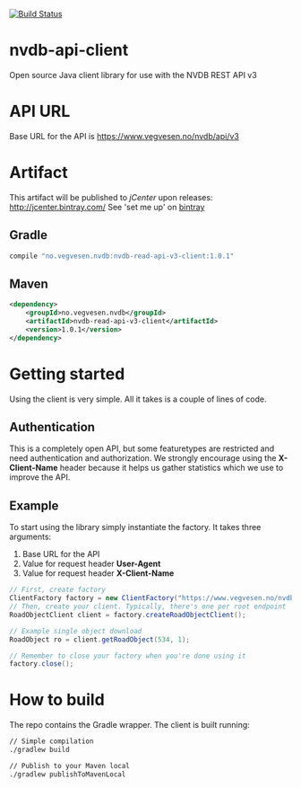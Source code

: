 [![Build Status](https://travis-ci.org/nvdb-vegdata/nvdb-api-client.svg?branch=master)](https://travis-ci.org/nvdb-vegdata/nvdb-api-client)

# nvdb-api-client
Open source Java client library for use with the NVDB REST API v3

# API URL
Base URL for the API is https://www.vegvesen.no/nvdb/api/v3

# Artifact
This artifact will be published to _jCenter_ upon releases: http://jcenter.bintray.com/
See 'set me up' on [bintray](https://bintray.com/beta/#/nvdb-vegdata/vegdata/nvdb-read-api-v3-client?tab=overview)

## Gradle
```gradle
compile "no.vegvesen.nvdb:nvdb-read-api-v3-client:1.0.1"
```

## Maven
```xml
<dependency>
    <groupId>no.vegvesen.nvdb</groupId>
    <artifactId>nvdb-read-api-v3-client</artifactId>
    <version>1.0.1</version>
</dependency>
```

# Getting started
Using the client is very simple. All it takes is a couple of lines of code.

## Authentication
This is a completely open API, but some featuretypes are restricted and need authentication and authorization. 
We strongly encourage using the **X-Client-Name** header because it helps us gather statistics which we use to improve the API.

## Example
To start using the library simply instantiate the factory. It takes three arguments:
1. Base URL for the API
2. Value for request header **User-Agent**
3. Value for request header **X-Client-Name**

```java
// First, create factory
ClientFactory factory = new ClientFactory("https://www.vegvesen.no/nvdb/api/v3", "nvdb-read-api-v3-client", "ACME");
// Then, create your client. Typically, there's one per root endpoint
RoadObjectClient client = factory.createRoadObjectClient();

// Example single object download
RoadObject ro = client.getRoadObject(534, 1);

// Remember to close your factory when you're done using it
factory.close();
```
# How to build 
The repo contains the Gradle wrapper. The client is built running:
```bash
// Simple compilation 
./gradlew build

// Publish to your Maven local
./gradlew publishToMavenLocal
```
